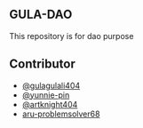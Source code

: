 ## GULA-DAO

This repository is for dao purpose

## Contributor

- [@gulagulali404](https://github.com/gulagulali404/)
- [@yunnie-pin](https://github.com/Yunnie-pin)
- [@artknight404](https://github.com/artknight404)
- [aru-problemsolver68](https://github.com/aru-problemsolver68)
